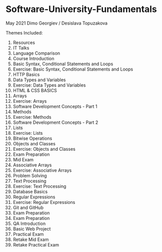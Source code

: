 # Software-University-Fundamentals
May 2021 
Dimo Georgiev / Desislava Topuzakova


 Themes Included: 

1. Resources
2. IT Talks
3. Language Comparison
4. Course Introduction
5. Basic Syntax, Conditional Statements and Loops
6. Exercise: Basic Syntax, Conditional Statements and Loops
7. HTTP Basics
8. Data Types and Variables
9. Exercise: Data Types and Variables
10. HTML & CSS BASICS
11. Arrays
12. Exercise: Arrays
13. Software Development Concepts - Part 1
14. Methods
15. Exercise: Methods
16. Software Development Concepts - Part 2
17. Lists
18. Exercise: Lists
19. Bitwise Operations
20. Objects and Classes
21. Exercise: Objects and Classes
22. Exam Preparation
23. Mid Exam
24. Associative Arrays
25. Exercise: Associative Arrays
26. Problem Solving
27. Text Processing
28. Exercise: Text Processing
29. Database Basics
30. Regular Expressions
31. Exercise: Regular Expressions
32. Git and GitHub
33. Exam Preparation
34. Exam Preparation
35. QA Introduction
36. Basic Web Project
37. Practical Exam
38. Retake Mid Exam
39. Retake Practical Exam
